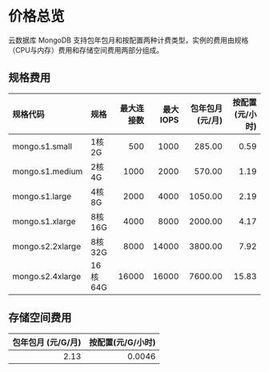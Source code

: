 # 价格总览
 云数据库 MongoDB 支持包年包月和按配置两种计费类型，实例的费用由规格（CPU与内存）费用和存储空间费用两部分组成。
 ## 规格费用
|规格代码	| 规格	| 最大连接数	| 最大IOPS	 |包年包月(元/月) |	按配置(元/小时) |
|:---|:--- |---: |---: |---: |---: |
|mongo.s1.small	| 1核2G	| 500	| 1000	| 285.00	| 0.59 |
|mongo.s1.medium	| 2核4G	| 1000	| 2000	| 570.00	| 1.19 |
|mongo.s1.large	| 4核8G	| 2000	| 4000	| 1050.00	| 2.19 |
|mongo.s1.xlarge	| 8核16G	| 4000	| 8000	| 2000.00	| 4.17 |
|mongo.s2.2xlarge	| 8核32G	| 8000	| 14000	| 3800.00	| 7.92 |
|mongo.s2.4xlarge	| 16核64G	| 16000	| 16000	| 7600.00	| 15.83|
 ## 存储空间费用
| 包年包月 (元/G/月) | 按配置(元/G/小时) |
|---:|---:|
|2.13 | 0.0046 |
